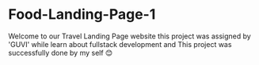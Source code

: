 # Food-Landing-Page-1
 
Welcome to our Travel Landing Page website this project was assigned by 'GUVI' while learn about fullstack development and This project was successfully done by my self 😊
